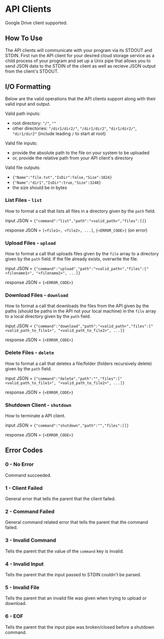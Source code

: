 # API Clients
Google Drive client supported.

## How To Use 
The API clients will communicate with your program via its STDOUT and STDIN. First run the API client for your desired cloud storage service as a child process of your program and set up a Unix pipe that allows you to send JSON data to the STDIN of the client as well as recieve JSON output from the client's STDOUT. 

## I/O Formatting
Below are the valid operations that the API clients support along with their valid input and output.

Valid path inputs:
- root directory: `"/"`, `""`
- other directories: `"/dir1/dir2/"`, `"/dir1/dir2"`, `"dir1/dir2/"`, `"dir1/dir2"` (include leading `/` to start at root)

Valid file inputs:
- provide the absolute path to the file on your system to be uploaded
- or, provide the relative path from your API client's directory

Valid file outputs:
- `{"Name":"file.txt","IsDir":false,"Size":1024}`
- `{"Name":"dir1","IsDir":true,"Size":3248}`
- the size should be in bytes

### List Files - `list`
How to format a call that lists all files in a directory given by the `path` field.

input JSON = `{"command":"list","path":"<valid_path>","files":[]}`

response JSON = `[<file1>, <file2>, ...]`, `{<ERROR_CODE>}` (on error)

### Upload Files - `upload`
How to format a call that uploads files given by the `file` array to a directory given by the `path` field. If the file already exists, overwrite the file.

input JSON = `{"command":"upload","path":"<valid_path>","files":["<filename1>", "<filename2>", ...]}`

response JSON = `{<ERROR_CODE>}`

### Download Files - `download`
How to format a call that downloads the files from the API given by the paths (should be paths in the API not your local machine) in the `file` array to a local directory given by the `path` field.

input JSON = `{"command":"download","path":"<valid_path>","files":["<valid_path_to_file1>", "<valid_path_to_file2>", ...]}`

response JSON = `{<ERROR_CODE>}`

### Delete Files - `delete`
How to format a call that deletes a file/folder (folders recursively delete) given by the `path` field.

input JSON = `{"command":"delete","path":"","files":["<valid_path_to_file1>", "<valid_path_to_file2>", ...]}`

response JSON = `{<ERROR_CODE>}`

### Shutdown Client - `shutdown`
How to terminate a API client.

input JSON = `{"command":"shutdown","path":"","files":[]}`

response JSON = `{<ERROR_CODE>}`

## Error Codes

### 0 - No Error
Command succeeded.

### 1 - Client Failed
General error that tells the parent that the client failed.

### 2 - Command Failed
General command related error that tells the parent that the command failed.

### 3 - Invalid Command
Tells the parent that the value of the `command` key is invalid.

### 4 - Invalid Input
Tells the parent that the input passed to STDIN couldn't be parsed.

### 5 - Invalid File
Tells the parent that an invalid file was given when trying to upload or download.

### 6 - EOF
Tells the parent that the input pipe was broken/closed before a shutdown command.
